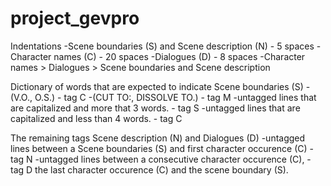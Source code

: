 # project_gevpro
Indentations
-Scene boundaries (S) and Scene description (N) - 5 spaces
-Character names (C) 				- 20 spaces
-Dialogues (D)					- 8 spaces
-Character names > Dialogues > Scene boundaries and Scene description

Dictionary of words that are expected to indicate Scene boundaries (S)
-(V.O., O.S.)			 				- tag C
-(CUT TO:, DISSOLVE TO.)					- tag M
-untagged lines that are capitalized and more that 3 words.	- tag S	
-untagged lines that are capitalized and less than 4 words.	- tag C 

The remaining tags Scene description (N) and Dialogues (D)
-untagged lines between a Scene boundaries (S) and first character occurence (C) 	- tag N
-untagged lines between a consecutive character occurence (C), 				- tag D
the last character occurence (C) and the scene boundary (S).
